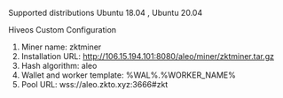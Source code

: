 Supported distributions
Ubuntu 18.04 , Ubuntu 20.04

Hiveos Custom Configuration

1. Miner name: zktminer
2. Installation URL: http://106.15.194.101:8080/aleo/miner/zktminer.tar.gz
3. Hash algorithm: aleo
4. Wallet and worker template: %WAL%.%WORKER_NAME%
5. Pool URL: wss://aleo.zkto.xyz:3666#zkt
